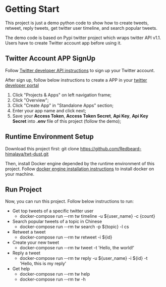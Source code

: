 # Getting Start

This project is just a demo python code to show how to create tweets, retweet, reply tweets, get twitter user timeline, and search popular tweets.

The demo code is based on Pypi twitter project which wraps twitter API v1.1. Users have to create Twitter account app before using it.


## Twitter Account APP SignUp
Follow [Twitter developer API instructions](https://developer.twitter.com/en/docs/twitter-api/getting-started/getting-access-to-the-twitter-api) to sign up your Twitter account.

After sign up, follow below instructions to create a APP in your [twitter developer portal](https://developer.twitter.com/en/portal/)

 1. Click "Projects & Apps" on left navigation frame;
 2. Click "Overview";
 3. Click "Create App" in "Standalone Apps" section;
 4. Enter your app name and click next;
 5. Save your **Access Token**, **Access Token Secret**, **Api Key**, **Api Key Secret** into **.env** file of this project (follow the demo);

## Runtime Environment Setup
Download this project first:
git clone https://github.com/Redbeard-himalaya/twt-dust.git

Then, install Docker engine depended by the runtime environment of this project. Follow [docker engine installation instructions](https://docs.docker.com/engine/install/) to install docker on your machine.

## Run Project
Now, you can run this project. Follow below instructions to run:

 - Get top tweets of a specific twitter user
	 - docker-compose run --rm tw timeline -u ${user_name} -c {count}
 - Search popular tweets of a topic in Chinese
	 - docker-compose run --rm tw search -p ${topic} -l cs
 - Retweet a tweet
	 - docker-compose run --rm tw retweet -i ${id}
 - Create your new tweet
	 - docker-compose run --rm tw tweet -t 'Hello, the world!'
 - Reply a tweet
	 - docker-compose run --rm tw reply -u ${user_name} -i ${id} -t 'Hello, this is my reply'
 - Get help
	 - docker-compose run --rm tw help
	 - docker-compose run --rm tw -h
